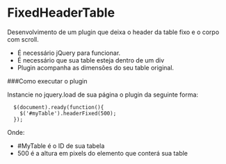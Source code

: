 # FixedHeaderTable
Desenvolvimento de um plugin que deixa o header da table fixo e o corpo com scroll.

* É necessário jQuery para funcionar.
* É necessário que sua table esteja dentro de um div
* Plugin acompanha as dimensões do seu table original.
 
###Como executar o plugin

Instancie no jquery.load de sua página o plugin da seguinte forma:
```
  $(document).ready(function(){
    $('#myTable').headerFixed(500);
  });
```

Onde:
  - #MyTable é o ID de sua tabela
  - 500 é a altura em pixels do elemento que conterá sua table
